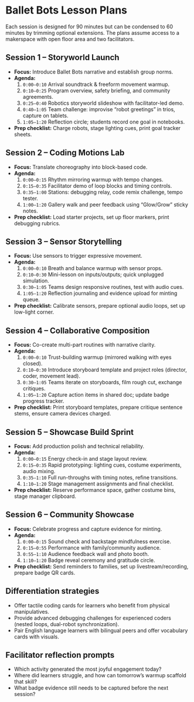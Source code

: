 # Ballet Bots Lesson Plans

Each session is designed for 90 minutes but can be condensed to 60 minutes by trimming optional extensions. The plans assume access to a makerspace with open floor area and two facilitators.

## Session 1 – Storyworld Launch

- **Focus:** Introduce Ballet Bots narrative and establish group norms.
- **Agenda:**
  1. `0:00–0:10` Arrival soundtrack & freeform movement warmup.
  2. `0:10–0:25` Program overview, safety briefing, and community agreements.
  3. `0:25–0:40` Robotics storyworld slideshow with facilitator-led demo.
  4. `0:40–1:05` Team challenge: improvise “robot greetings” in trios, capture on tablets.
  5. `1:05–1:20` Reflection circle; students record one goal in notebooks.
- **Prep checklist:** Charge robots, stage lighting cues, print goal tracker sheets.

## Session 2 – Coding Motions Lab

- **Focus:** Translate choreography into block-based code.
- **Agenda:**
  1. `0:00–0:15` Rhythm mirroring warmup with tempo changes.
  2. `0:15–0:35` Facilitator demo of loop blocks and timing controls.
  3. `0:35–1:00` Stations: debugging relay, code remix challenge, tempo tester.
  4. `1:00–1:20` Gallery walk and peer feedback using “Glow/Grow” sticky notes.
- **Prep checklist:** Load starter projects, set up floor markers, print debugging rubrics.

## Session 3 – Sensor Storytelling

- **Focus:** Use sensors to trigger expressive movement.
- **Agenda:**
  1. `0:00–0:10` Breath and balance warmup with sensor props.
  2. `0:10–0:30` Mini-lesson on inputs/outputs; quick unplugged simulation.
  3. `0:30–1:05` Teams design responsive routines, test with audio cues.
  4. `1:05–1:20` Reflection journaling and evidence upload for minting queue.
- **Prep checklist:** Calibrate sensors, prepare optional audio loops, set up low-light corner.

## Session 4 – Collaborative Composition

- **Focus:** Co-create multi-part routines with narrative clarity.
- **Agenda:**
  1. `0:00–0:10` Trust-building warmup (mirrored walking with eyes closed).
  2. `0:10–0:30` Introduce storyboard template and project roles (director, coder, movement lead).
  3. `0:30–1:05` Teams iterate on storyboards, film rough cut, exchange critiques.
  4. `1:05–1:20` Capture action items in shared doc; update badge progress tracker.
- **Prep checklist:** Print storyboard templates, prepare critique sentence stems, ensure camera devices charged.

## Session 5 – Showcase Build Sprint

- **Focus:** Add production polish and technical reliability.
- **Agenda:**
  1. `0:00–0:15` Energy check-in and stage layout review.
  2. `0:15–0:35` Rapid prototyping: lighting cues, costume experiments, audio mixing.
  3. `0:35–1:10` Full run-throughs with timing notes, refine transitions.
  4. `1:10–1:20` Stage management assignments and final checklist.
- **Prep checklist:** Reserve performance space, gather costume bins, stage manager clipboard.

## Session 6 – Community Showcase

- **Focus:** Celebrate progress and capture evidence for minting.
- **Agenda:**
  1. `0:00–0:15` Sound check and backstage mindfulness exercise.
  2. `0:15–0:55` Performance with family/community audience.
  3. `0:55–1:10` Audience feedback wall and photo booth.
  4. `1:10–1:20` Badge reveal ceremony and gratitude circle.
- **Prep checklist:** Send reminders to families, set up livestream/recording, prepare badge QR cards.

## Differentiation strategies

- Offer tactile coding cards for learners who benefit from physical manipulatives.
- Provide advanced debugging challenges for experienced coders (nested loops, dual-robot synchronization).
- Pair English language learners with bilingual peers and offer vocabulary cards with visuals.

## Facilitator reflection prompts

- Which activity generated the most joyful engagement today?
- Where did learners struggle, and how can tomorrow’s warmup scaffold that skill?
- What badge evidence still needs to be captured before the next session?
